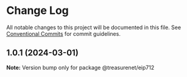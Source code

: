 # Change Log

All notable changes to this project will be documented in this file.
See [Conventional Commits](https://conventionalcommits.org) for commit guidelines.

## 1.0.1 (2024-03-01)

**Note:** Version bump only for package @treasurenet/eip712
